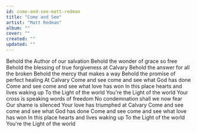 ```yaml
---
id: come-and-see-matt-redman
title: "Come and See"
artist: "Matt Redman"
album: ""
cover: ""
created: ""
updated: ""
---
```


Behold the Author of our salvation
Behold the wonder of grace so free
Behold the blessing of true forgiveness at Calvary
Behold the answer for all the broken
Behold the mercy that makes a way
Behold the promise of perfect healing
At Calvary
Come and see come and see what God has done
Come and see come and see what love has won
In this place hearts and lives waking up
To the Light of the world
You're the Light of the world
Your cross is speaking words of freedom
No condemnation shall we now fear
Our shame is silenced
Your love has triumphed at Calvary
Come and see come and see what God has done
Come and see come and see what love has won
In this place hearts and lives waking up
To the Light of the world
You're the Light of the world